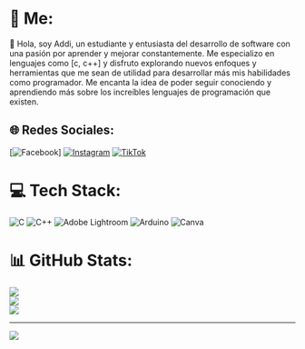 # 💫 Me:
👋 Hola, soy Addi, un estudiante y entusiasta del desarrollo de software con una pasión por aprender y mejorar constantemente. Me especializo en lenguajes como [c, c++] y disfruto explorando nuevos enfoques y herramientas que me sean de utilidad para desarrollar más mis habilidades como programador. Me encanta la idea de poder seguir conociendo y aprendiendo más sobre los increíbles lenguajes de programación que existen. 


## 🌐 Redes Sociales:
[![Facebook](https://img.shields.io/badge/Facebook-%231877F2.svg?logo=Facebook&logoColor=white)] [![Instagram](https://img.shields.io/badge/Instagram-%23E4405F.svg?logo=Instagram&logoColor=white)](https://instagram.com/addi.tc_) [![TikTok](https://img.shields.io/badge/TikTok-%23000000.svg?logo=TikTok&logoColor=white)](https://tiktok.com/@addi_c11) 

# 💻 Tech Stack:
![C](https://img.shields.io/badge/c-%2300599C.svg?style=for-the-badge&logo=c&logoColor=white) ![C++](https://img.shields.io/badge/c++-%2300599C.svg?style=for-the-badge&logo=c%2B%2B&logoColor=white) ![Adobe Lightroom](https://img.shields.io/badge/Adobe%20Lightroom-31A8FF.svg?style=for-the-badge&logo=Adobe%20Lightroom&logoColor=white) ![Arduino](https://img.shields.io/badge/-Arduino-00979D?style=for-the-badge&logo=Arduino&logoColor=white) ![Canva](https://img.shields.io/badge/Canva-%2300C4CC.svg?style=for-the-badge&logo=Canva&logoColor=white)
# 📊 GitHub Stats:
![](https://github-readme-stats.vercel.app/api?username=Additc&theme=dark&hide_border=false&include_all_commits=false&count_private=false)<br/>
![](https://github-readme-streak-stats.herokuapp.com/?user=Additc&theme=dark&hide_border=false)<br/>
![](https://github-readme-stats.vercel.app/api/top-langs/?username=Additc&theme=dark&hide_border=false&include_all_commits=false&count_private=false&layout=compact)


---
[![](https://visitcount.itsvg.in/api?id=Additc&icon=0&color=0)](https://visitcount.itsvg.in)

<!-- Proudly created with GPRM ( https://gprm.itsvg.in ) -->
